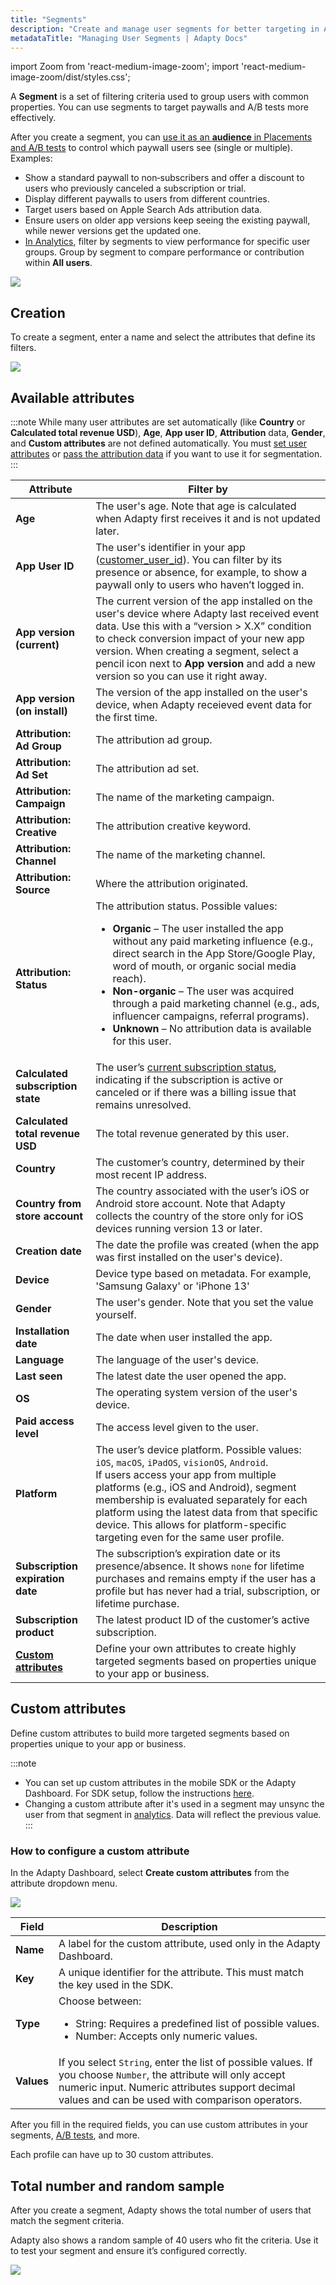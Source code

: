 ```yaml
---
title: "Segments"
description: "Create and manage user segments for better targeting in Adapty."
metadataTitle: "Managing User Segments | Adapty Docs"
---
```


import Zoom from 'react-medium-image-zoom';
import 'react-medium-image-zoom/dist/styles.css';

A **Segment** is a set of filtering criteria used to group users with common properties. You can use segments to target paywalls and A/B tests more effectively.

After you create a segment, you can [use it as an **audience** in Placements and A/B tests](audience) to control which paywall users see (single or multiple). Examples:

- Show a standard paywall to non‑subscribers and offer a discount to users who previously canceled a subscription or trial.
- Display different paywalls to users from different countries.
- Target users based on Apple Search Ads attribution data.
- Ensure users on older app versions keep seeing the existing paywall, while newer versions get the updated one.
- [In Analytics](controls-filters-grouping-compare-proceeds.md#filtering-and-grouping), filter by segments to view performance for specific user groups. Group by segment to compare performance or contribution within **All users**.

<Zoom>
  <img src={require('./img/3244407-Segments.webp').default}
  style={{
    border: 'none', /* border width and color */
    width: '700px', /* image width */
    display: 'block', /* for alignment */
    margin: '0 auto' /* center alignment */
  }}
/>
</Zoom>

## Creation

To create a segment, enter a name and select the attributes that define its filters.

<Zoom>
  <img src={require('./img/1af9744-new_cohort.webp').default}
  style={{
    border: '1px solid #727272', /* border width and color */
    width: '700px', /* image width */
    display: 'block', /* for alignment */
    margin: '0 auto' /* center alignment */
  }}
/>
</Zoom>

## Available attributes

:::note
While many user attributes are set automatically (like **Country** or **Calculated total revenue USD**), **Age**, **App user ID**, **Attribution** data, **Gender**, and **Custom attributes** are not defined automatically. You must [set user attributes](setting-user-attributes.md) or [pass the attribution data](attribution-integration.md) if you want to use it for segmentation.
:::

| Attribute                                               | Filter by                                                                                                                                                                                                                                                                                                                                                                                                                                                  |
|---------------------------------------------------------|------------------------------------------------------------------------------------------------------------------------------------------------------------------------------------------------------------------------------------------------------------------------------------------------------------------------------------------------------------------------------------------------------------------------------------------------------------|
| **Age**                                                 | The user's age. Note that age is calculated when Adapty first receives it and is not updated later.                                                                                                                                                                                                                                                                                                                                                        |
| **App User ID**                                         | The user's identifier in your app ([customer_user_id](profiles-crm#user-properties)). You can filter by its presence or absence, for example, to show a paywall only to users who haven’t logged in.                                                                                                                                                                                                                                                       |
| **App version (current)**                               | The current version of the app installed on the user's device where Adapty last received event data. Use this with a “version > X.X” condition to check conversion impact of your new app version. When creating a segment, select a pencil icon next to **App version** and add a new version so you can use it right away.                                                                                                                       |
| **App version (on install)**                            | The version of the app installed on the user's device, when Adapty receieved event data for the first time.                                                                                                                                                                                                                                                                                                                                                |
| **Attribution: Ad Group**                               | The attribution ad group.                                                                                                                                                                                                                                                                                                                                                                                                                                  |
| **Attribution: Ad Set**                                 | The attribution ad set.                                                                                                                                                                                                                                                                                                                                                                                                                                    |
| **Attribution: Campaign**                               | The name of the marketing campaign.                                                                                                                                                                                                                                                                                                                                                                                                                        |
| **Attribution: Creative**                               | The attribution creative keyword.                                                                                                                                                                                                                                                                                                                                                                                                                          |
| **Attribution: Channel**                                | The name of the marketing channel.                                                                                                                                                                                                                                                                                                                                                                                                                         |
| **Attribution: Source**                                 | Where the attribution originated.                                                                                                                                                                                                                                                                                                                                                                                                                          |
| **Attribution: Status**                                 | The attribution status. Possible values: <ul><li> **Organic** – The user installed the app without any paid marketing influence (e.g., direct search in the App Store/Google Play, word of mouth, or organic social media reach).</li><li> **Non-organic** – The user was acquired through a paid marketing channel (e.g., ads, influencer campaigns, referral programs).</li><li> **Unknown** – No attribution data is available for this user.</li></ul> |
| **Calculated subscription state**                       | The user’s [current subscription status](profiles-crm#subscription-state), indicating if the subscription is active or canceled or if there was a billing issue that remains unresolved.                                                                                                                                                                                                                                                                   |
| **Calculated total revenue USD**                        | The total revenue generated by this user.                                                                                                                                                                                                                                                                                                                                                                                                                  |
| **Country**                                             | The customer’s country, determined by their most recent IP address.                                                                                                                                                                                                                                                                                                                                                                                        |
| **Country from store account**                          | The country associated with the user’s iOS or Android store account. Note that Adapty collects the country of the store only for iOS devices running version 13 or later.                                                                                                                                                                                                                                                                                  |
| **Creation date**                                       | The date the profile was created (when the app was first installed on the user's device).                                                                                                                                                                                                                                                                                                                                                                  |
| **Device**                                              | Device type based on metadata. For example, 'Samsung Galaxy' or 'iPhone 13'                                                                                                                                                                                                                                                                                                                                                                                |
| **Gender**                                              | The user's gender. Note that you set the value yourself.                                                                                                                                                                                                                                                                                                                                                                                                   |
| **Installation date**                                   | The date when user installed the app.                                                                                                                                                                                                                                                                                                                                                                                                                      |
| **Language**                                            | The language of the user's device.                                                                                                                                                                                                                                                                                                                                                                                                                         |
| **Last seen**                                           | The latest date the user opened the app.                                                                                                                                                                                                                                                                                                                                                                                                                   |
| **OS**                                                  | The operating system version of the user's device.                                                                                                                                                                                                                                                                                                                                                                                                         |
| **Paid access level**                                   | The access level given to the user.                                                                                                                                                                                                                                                                                                                                                                                                                        |
| **Platform**                                            | The user’s device platform. Possible values: `iOS`, `macOS`, `iPadOS`, `visionOS`, `Android`. <br/> If users access your app from multiple platforms (e.g., iOS and Android), segment membership is evaluated separately for each platform using the latest data from that specific device. This allows for platform-specific targeting even for the same user profile.                                                                                    |
| **Subscription expiration date**                        | The subscription’s expiration date or its presence/absence. It shows `none` for lifetime purchases and remains empty if the user has a profile but has never had a trial, subscription, or lifetime purchase.                                                                                                                                                                                                                                              |
| **Subscription product**                                | The latest product ID of the customer’s active subscription.                                                                                                                                                                                                                                                                                                                                                                                               |
| **[Custom attributes](profiles-crm#custom-attributes)** | Define your own attributes to create highly targeted segments based on properties unique to your app or business.                                                                                                                                                                                                                                                                                                                                          |


## Custom attributes

Define custom attributes to build more targeted segments based on properties unique to your app or business.

:::note
- You can set up custom attributes in the mobile SDK or the Adapty Dashboard. For SDK setup, follow the instructions [here](setting-user-attributes#custom-user-attributes).
- Changing a custom attribute after it's used in a segment may unsync the user from that segment in [analytics](controls-filters-grouping-compare-proceeds.md#filtering-and-grouping). Data will reflect the previous value.
:::

### How to configure a custom attribute

In the Adapty Dashboard, select **Create custom attributes** from the attribute dropdown menu.

<Zoom>
  <img src={require('./img/883d3b2-CleanShot_2023-03-16_at_17.20.452x.webp').default}
  style={{
    border: '1px solid #727272', /* border width and color */
    width: '700px', /* image width */
    display: 'block', /* for alignment */
    margin: '0 auto' /* center alignment */
  }}
/>
</Zoom>

| Field  | Description                                                                                                                          |
| ------ |--------------------------------------------------------------------------------------------------------------------------------------|
| **Name**   | A label for the custom attribute, used only in the Adapty Dashboard.                                                                 |
| **Key**    | A unique identifier for the attribute. This must match the key used in the SDK.                                                      |
| **Type**   | Choose between:<ul><li>String: Requires a predefined list of possible values.</li><li>Number: Accepts only numeric values.</li></ul> |
| **Values** | If you select `String`, enter the list of possible values. If you choose `Number`, the attribute will only accept numeric input. Numeric attributes support decimal values and can be used with comparison operators.    |

After you fill in the required fields, you can use custom attributes in your segments, [A/B tests](ab-tests), and more.

Each profile can have up to 30 custom attributes.

## Total number and random sample

After you create a segment, Adapty shows the total number of users that match the segment criteria.

Adapty also shows a random sample of 40 users who fit the criteria. Use it to test your segment and ensure it’s configured correctly.

<Zoom>
  <img src={require('./img/segment-random-set.webp').default}
  style={{
    border: 'none', /* border width and color */
    width: '700px', /* image width */
    display: 'block', /* for alignment */
    margin: '0 auto' /* center alignment */
  }}
/>
</Zoom>